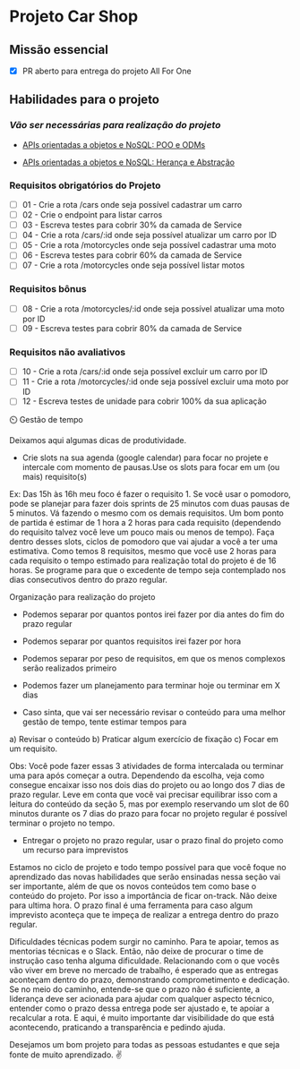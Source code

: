 # Projeto Car Shop

## Missão essencial

- [X] PR aberto para entrega do projeto All For One

## Habilidades para o projeto

### _Vão ser necessárias para realização do projeto_

- [APIs orientadas a objetos e NoSQL: POO e ODMs](https://app.betrybe.com/learn/course/5e938f69-6e32-43b3-9685-c936530fd326/module/94d0e996-1827-4fbc-bc24-c99fb592925b/section/31fdf796-fb5a-4a3f-b1d5-4eadd0ab0147/day/fa158180-d0d0-40d7-83bf-ff7c0c983b10/lesson/453cd880-37f1-4e84-9d69-e31738083558)

- [APIs orientadas a objetos e NoSQL: Herança e Abstração](https://app.betrybe.com/learn/course/5e938f69-6e32-43b3-9685-c936530fd326/module/94d0e996-1827-4fbc-bc24-c99fb592925b/section/31fdf796-fb5a-4a3f-b1d5-4eadd0ab0147/day/d87d8c3f-23f2-429b-b571-265103e6418d/lesson/0ec9c610-f806-4ae2-9104-a982edbf632b)

### Requisitos obrigatórios do Projeto

- [ ] 01 - Crie a rota /cars onde seja possível cadastrar um carro
- [ ] 02 - Crie o endpoint para listar carros
- [ ] 03 - Escreva testes para cobrir 30% da camada de Service
- [ ] 04 - Crie a rota /cars/:id onde seja possível atualizar um carro por ID
- [ ] 05 - Crie a rota /motorcycles onde seja possível cadastrar uma moto
- [ ] 06 - Escreva testes para cobrir 60% da camada de Service
- [ ] 07 - Crie a rota /motorcycles onde seja possível listar motos

### Requisitos bônus

- [ ] 08 - Crie a rota /motorcycles/:id onde seja possível atualizar uma moto por ID
- [ ] 09 - Escreva testes para cobrir 80% da camada de Service

### Requisitos não avaliativos

- [ ] 10 - Crie a rota /cars/:id onde seja possível excluir um carro por ID
- [ ] 11 - Crie a rota /motorcycles/:id onde seja possível excluir uma moto por ID
- [ ] 12 - Escreva testes de unidade para cobrir 100% da sua aplicação

⏲️ Gestão de tempo

Deixamos aqui algumas dicas de produtividade.

- Crie slots na sua agenda (google calendar) para focar no projete e intercale com momento de pausas.Use os slots para focar em um (ou mais) requisito(s)

Ex: Das 15h às 16h meu foco é fazer o requisito 1. Se você usar o pomodoro, pode se planejar para fazer dois sprints de 25 minutos com duas pausas de 5 minutos. Vá fazendo o mesmo com os demais requisitos. Um bom ponto de partida é estimar de 1 hora a 2 horas para cada requisito (dependendo do requisito talvez você leve um pouco mais ou menos de tempo). Faça dentro desses slots, ciclos de pomodoro que vai ajudar a você a ter uma estimativa. Como temos 8 requisitos, mesmo que você use 2 horas para cada requisito o tempo estimado para realização total do projeto é de 16 horas. Se programe para que o excedente de tempo seja contemplado nos dias consecutivos dentro do prazo regular.

Organização para realização do projeto

- Podemos separar por quantos pontos irei fazer por dia antes do fim do prazo regular
- Podemos separar por quantos requisitos irei fazer por hora
- Podemos separar por peso de requisitos, em que os menos complexos serão realizados primeiro
- Podemos fazer um planejamento para terminar hoje ou terminar em X dias

- Caso sinta, que vai ser necessário revisar o conteúdo para uma melhor gestão de tempo, tente estimar tempos para

a) Revisar o conteúdo b) Praticar algum exercício de fixação c) Focar em um requisito.

Obs: Você pode fazer essas 3 atividades de forma intercalada ou terminar uma para após começar a outra. Dependendo da escolha, veja como consegue encaixar isso nos dois dias do projeto ou ao longo dos 7 dias de prazo regular. Leve em conta que você vai precisar equilibrar isso com a leitura do conteúdo da seção 5, mas por exemplo reservando um slot de 60 minutos durante os 7 dias do prazo para focar no projeto regular é possível terminar o projeto no tempo.

- Entregar o projeto no prazo regular, usar o prazo final do projeto como um recurso para imprevistos

Estamos no ciclo de projeto e todo tempo possível para que você foque no aprendizado das novas habilidades que serão ensinadas nessa seção vai ser importante, além de que os novos conteúdos tem como base o conteúdo do projeto. Por isso a importância de ficar on-track. Não deixe para ultima hora. O prazo final é uma ferramenta para caso algum imprevisto aconteça que te impeça de realizar a entrega dentro do prazo regular.

Dificuldades técnicas podem surgir no caminho. Para te apoiar, temos as mentorias técnicas e o Slack. Então, não deixe de procurar o time de instrução caso tenha alguma dificuldade. Relacionando com o que vocês vão viver em breve no mercado de trabalho, é esperado que as entregas aconteçam dentro do prazo, demonstrando comprometimento e dedicação. Se no meio do caminho, entende-se que o prazo não é suficiente, a liderança deve ser acionada para ajudar com qualquer aspecto técnico, entender como o prazo dessa entrega pode ser ajustado e, te apoiar a recalcular a rota. E aqui, é muito importante dar visibilidade do que está acontecendo, praticando a transparência e pedindo ajuda.

Desejamos um bom projeto para todas as pessoas estudantes e que seja fonte de muito aprendizado. ✌️
